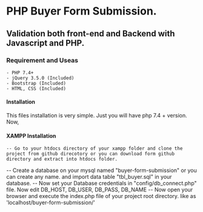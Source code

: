 # PHP Buyer Form Submission.

## Validation both front-end and Backend with Javascript and PHP.

### Requirement and Useas
    - PHP 7.4+
    - jQuery 3.5.0 (Included)
    - Bootstrap (Included)
    - HTML, CSS (Included)

#### Installation
This files installation is very simple. Just you will have php 7.4 + version.  Now,

#### XAMPP Installation
    -- Go to your htdocs directory of your xampp folder and clone the project from github direcotory or you can download form github directory and extract into htdocs folder. 
-- Create a database on your mysql named "buyer-form-submission" or you can create any name. and import data table "tbl_buyer.sql" in your database.
-- Now set your Database credentials in "config/db_connect.php" file. Now edit DB_HOST, DB_USER, DB_PASS, DB_NAME
-- Now open your browser and execute the index.php file of your project root directory. like as 'localhost/buyer-form-submission/'
